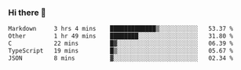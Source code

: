 ### Hi there 👋

<!--
**WShiBin/WShiBin** is a ✨ _special_ ✨ repository because its `README.md` (this file) appears on your GitHub profile.

Here are some ideas to get you started:

- 🔭 I’m currently working on ...
- 🌱 I’m currently learning ...
- 👯 I’m looking to collaborate on ...
- 🤔 I’m looking for help with ...
- 💬 Ask me about ...
- 📫 How to reach me: ...
- 😄 Pronouns: ...
- ⚡ Fun fact: ...
-->

<!--START_SECTION:waka-->

```txt
Markdown     3 hrs 4 mins    █████████████▒░░░░░░░░░░░   53.37 %
Other        1 hr 49 mins    ████████░░░░░░░░░░░░░░░░░   31.80 %
C            22 mins         █▓░░░░░░░░░░░░░░░░░░░░░░░   06.39 %
TypeScript   19 mins         █▒░░░░░░░░░░░░░░░░░░░░░░░   05.67 %
JSON         8 mins          ▓░░░░░░░░░░░░░░░░░░░░░░░░   02.34 %
```

<!--END_SECTION:waka-->
